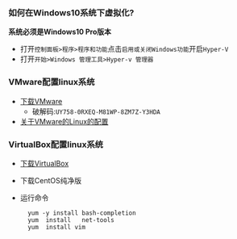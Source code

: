 ### 如何在Windows10系统下虚拟化? 
**系统必须是Windows10 Pro版本** 
+ 打开`控制面板>程序>程序和功能`点击`启用或关闭Windows功能`开启`Hyper-V` 
+ 打开`开始>Windows 管理工具>Hyper-v 管理器` 
 
 
### VMware配置linux系统 
+ [下载VMware](https://download3.vmware.com/software/wkst/file/VMware-workstation-full-15.0.0-10134415.exe) 
    - 破解码:`UY758-0RXEQ-M81WP-8ZM7Z-Y3HDA ` 
+ [关于VMware的Linux的配置](https://www.cnblogs.com/fu-yong/p/9025299.html) 
 
### VirtualBox配置linux系统 
+ [下载VirtualBox](https://dl.pconline.com.cn/html_2/1/59/id=46462&pn=0&linkPage=1.html) 
+ 下载CentOS纯净版 
+ 运行命令 
         
        yum -y install bash-completion    
        yum  install   net-tools    
        yum  install vim 






